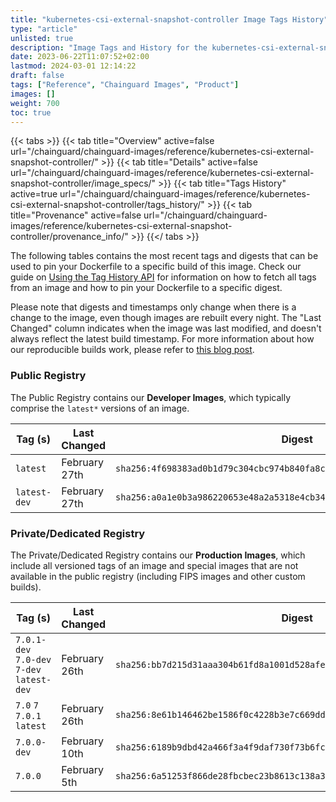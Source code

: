 ```yaml
---
title: "kubernetes-csi-external-snapshot-controller Image Tags History"
type: "article"
unlisted: true
description: "Image Tags and History for the kubernetes-csi-external-snapshot-controller Chainguard Image"
date: 2023-06-22T11:07:52+02:00
lastmod: 2024-03-01 12:14:22
draft: false
tags: ["Reference", "Chainguard Images", "Product"]
images: []
weight: 700
toc: true
---
```


{{< tabs >}}
{{< tab title="Overview" active=false url="/chainguard/chainguard-images/reference/kubernetes-csi-external-snapshot-controller/" >}}
{{< tab title="Details" active=false url="/chainguard/chainguard-images/reference/kubernetes-csi-external-snapshot-controller/image_specs/" >}}
{{< tab title="Tags History" active=true url="/chainguard/chainguard-images/reference/kubernetes-csi-external-snapshot-controller/tags_history/" >}}
{{< tab title="Provenance" active=false url="/chainguard/chainguard-images/reference/kubernetes-csi-external-snapshot-controller/provenance_info/" >}}
{{</ tabs >}}

The following tables contains the most recent tags and digests that can be used to pin your Dockerfile to a specific build of this image. Check our guide on [Using the Tag History API](/chainguard/chainguard-images/using-the-tag-history-api/) for information on how to fetch all tags from an image and how to pin your Dockerfile to a specific digest.

Please note that digests and timestamps only change when there is a change to the image, even though images are rebuilt every night. The "Last Changed" column indicates when the image was last modified, and doesn't always reflect the latest build timestamp. For more information about how our reproducible builds work, please refer to [this blog post](https://www.chainguard.dev/unchained/reproducing-chainguards-reproducible-image-builds).

### Public Registry
The Public Registry contains our **Developer Images**, which typically comprise the `latest*` versions of an image.

| Tag (s)       | Last Changed  | Digest                                                                    |
|---------------|---------------|---------------------------------------------------------------------------|
|  `latest`     | February 27th | `sha256:4f698383ad0b1d79c304cbc974b840fa8c6a44c12f004391fcee819768f370b5` |
|  `latest-dev` | February 27th | `sha256:a0a1e0b3a986220653e48a2a5318e4cb34881aa4ba00700fe402fb56088f40e7` |


### Private/Dedicated Registry
The Private/Dedicated Registry contains our **Production Images**, which include all versioned tags of an image and special images that are not available in the public registry (including FIPS images and other custom builds).

| Tag (s)                                     | Last Changed  | Digest                                                                    |
|---------------------------------------------|---------------|---------------------------------------------------------------------------|
|  `7.0.1-dev` `7.0-dev` `7-dev` `latest-dev` | February 26th | `sha256:bb7d215d31aaa304b61fd8a1001d528afe2ce8d94a3b7d912d4d6cc39e33d478` |
|  `7.0` `7` `7.0.1` `latest`                 | February 26th | `sha256:8e61b146462be1586f0c4228b3e7c669dd928f2852953f0acebb8b54b33c3bb3` |
|  `7.0.0-dev`                                | February 10th | `sha256:6189b9dbd42a466f3a4f9daf730f73b6fc80a9a876e6bd1a8ade62622f3243a1` |
|  `7.0.0`                                    | February 5th  | `sha256:6a51253f866de28fbcbec23b8613c138a3095d02074972542d7d9883f77f1871` |

